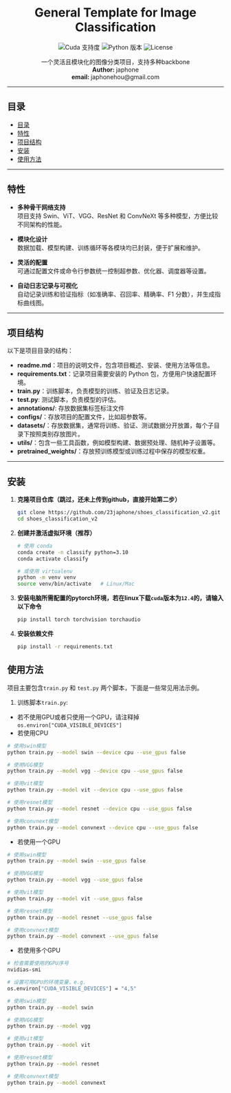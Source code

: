 <h1 align="center">
    General Template for Image Classification
</h1>

<div align="center">
  <img src="https://img.shields.io/badge/Cuda-support-green.svg" alt="Cuda 支持度">
  <img src="https://img.shields.io/badge/Python-3.10%2B-blue.svg" alt="Python 版本">
  <img src="https://img.shields.io/badge/License-MIT-red.svg" alt="License">
</div>

<p align="center">
  一个灵活且模块化的图像分类项目，支持多种backbone
  <br>
  <b>Author: </b>japhone
  <br>
  <b>email: </b>japhonehou@gmail.com
</p>

---

## 目录

- [目录](#目录)
- [特性](#特性)
- [项目结构](#项目结构)
- [安装](#安装)
- [使用方法](#使用方法)

---

## 特性

- **多种骨干网络支持**  
  项目支持 Swin、ViT、VGG、ResNet 和 ConvNeXt 等多种模型，方便比较不同架构的性能。

- **模块化设计**  
  数据加载、模型构建、训练循环等各模块均已封装，便于扩展和维护。

- **灵活的配置**  
  可通过配置文件或命令行参数统一控制超参数、优化器、调度器等设置。

- **自动日志记录与可视化**  
  自动记录训练和验证指标（如准确率、召回率、精确率、F1 分数），并生成指标曲线图。

---

## 项目结构

以下是项目目录的结构：
- **readme.md**：项目的说明文件，包含项目概述、安装、使用方法等信息。
- **requirements.txt**：记录项目需要安装的 Python 包，方便用户快速配置环境。
- **train.py**：训练脚本，负责模型的训练、验证及日志记录。
- **test.py**: 测试脚本，负责模型的评估。
- **annotations/**: 存放数据集标签标注文件
- **configs/**：存放项目的配置文件，比如超参数等。
- **datasets/**：存放数据集，通常将训练、验证、测试数据分开放置，每个子目录下按照类别存放图片。
- **utils/**：包含一些工具函数，例如模型构建、数据预处理、随机种子设置等。
- **pretrained_weights/**：存放预训练模型或训练过程中保存的模型权重。

---

## 安装

1. **克隆项目仓库（跳过，还未上传到github，直接开始第二步）**  

   ```bash
   git clone https://github.com/23japhone/shoes_classification_v2.git
   cd shoes_classification_v2
   ```

2. **创建并激活虚拟环境（推荐）**

    ```bash
    # 使用 conda
    conda create -n classify python=3.10
    conda activate classify

    # 或使用 virtualenv
    python -m venv venv
    source venv/bin/activate   # Linux/Mac
    ```

3. **安装电脑所需配置的pytorch环境，若在linux下载`cuda`版本为`12.4`的，请输入以下命令**

    ```bash
    pip install torch torchvision torchaudio
    ```

4. **安装依赖文件**

    ```bash
    pip install -r requirements.txt
    ```

## 使用方法
项目主要包含`train.py` 和 `test.py` 两个脚本，下面是一些常见用法示例。

1. 训练脚本`train.py`:
- 若不使用GPU或者只使用一个GPU，请注释掉`os.environ["CUDA_VISIBLE_DEVICES"]`
- 若使用CPU

```bash
# 使用swin模型
python train.py --model swin --device cpu --use_gpus false

# 使用VGG模型
python train.py --model vgg --device cpu --use_gpus false

# 使用vit模型
python train.py --model vit --device cpu --use_gpus false

# 使用resnet模型
python train.py --model resnet --device cpu --use_gpus false

# 使用convnext模型
python train.py --model convnext --device cpu --use_gpus false
```

- 若使用一个GPU

```bash
# 使用swin模型
python train.py --model swin --use_gpus false

# 使用VGG模型
python train.py --model vgg --use_gpus false

# 使用vit模型
python train.py --model vit --use_gpus false

# 使用resnet模型
python train.py --model resnet --use_gpus false

# 使用convnext模型
python train.py --model convnext --use_gpus false
```

- 若使用多个GPU

```bash
# 检查需要使用的GPU序号
nvidias-smi

# 设置可用GPU的环境变量，e.g.
os.environ["CUDA_VISIBLE_DEVICES"] = "4,5"

# 使用swin模型
python train.py --model swin

# 使用VGG模型
python train.py --model vgg

# 使用vit模型
python train.py --model vit

# 使用resnet模型
python train.py --model resnet

# 使用convnext模型
python train.py --model convnext
```
